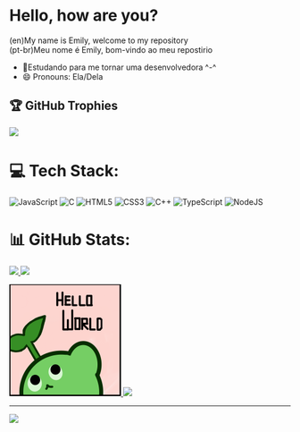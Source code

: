 # Hello, how are you?
(en)My name is Emily, welcome to my repository  
(pt-br)Meu nome é Emily, bom-vindo ao meu repostirio 
- 🌱Estudando para me tornar uma desenvolvedora ^-^
- 😄 Pronouns: Ela/Dela

## 🏆 GitHub Trophies
![](https://github-profile-trophy.vercel.app/?username=Saitocrimson&theme=discord&no-frame=false&no-bg=true&margin-w=4)
# 💻 Tech Stack:
![JavaScript](https://img.shields.io/badge/javascript-%23323330.svg?style=for-the-badge&logo=javascript&logoColor=%23F7DF1E) ![C](https://img.shields.io/badge/c-%2300599C.svg?style=for-the-badge&logo=c&logoColor=white) ![HTML5](https://img.shields.io/badge/html5-%23E34F26.svg?style=for-the-badge&logo=html5&logoColor=white) ![CSS3](https://img.shields.io/badge/css3-%231572B6.svg?style=for-the-badge&logo=css3&logoColor=white) ![C++](https://img.shields.io/badge/c++-%2300599C.svg?style=for-the-badge&logo=c%2B%2B&logoColor=white) ![TypeScript](https://img.shields.io/badge/typescript-%23007ACC.svg?style=for-the-badge&logo=typescript&logoColor=white) ![NodeJS](https://img.shields.io/badge/node.js-6DA55F?style=for-the-badge&logo=node.js&logoColor=white)
# 📊 GitHub Stats:

<div >
  <a href="https://github.com/Saitocrimson">
    <img height="180em" src="https://github-readme-stats.vercel.app/api?username=SaitoCrimson&show_icons=true&theme=midnight-purple&include_all_commit-true&count">
    <img height="180em" src="https://github-readme-stats.vercel.app/api/top-langs/?username=Saitocrimson&layout=compact&langs_count-168&theme=midnight-purple"
  </div>
    

![alt text](perfil_github.png)
![](https://github-readme-streak-stats.herokuapp.com/?user=Saitocrimson&theme=midnight-purple&hide_border=false)<br/>

---
[![](https://visitcount.itsvg.in/api?id=Saitocrimson&icon=6&color=5)](https://visitcount.itsvg.in)

<!-- Proudly created with GPRM ( https://gprm.itsvg.in ) -->



